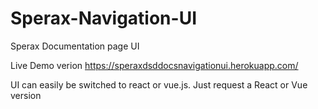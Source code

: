 # Sperax-Navigation-UI
Sperax  Documentation page UI

Live Demo verion https://speraxdsddocsnavigationui.herokuapp.com/

UI can easily be switched to react or vue.js. Just request a React or Vue version
